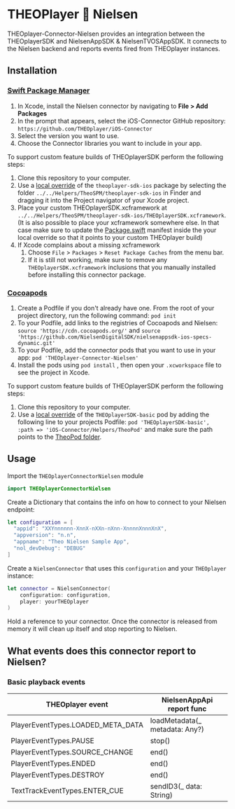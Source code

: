 # THEOPlayer 🤝 Nielsen

THEOplayer-Connector-Nielsen provides an integration between the THEOplayerSDK and NielsenAppSDK & NielsenTVOSAppSDK. It connects to the Nielsen backend and reports events fired from THEOplayer instances.

## Installation

### [Swift Package Manager](https://swift.org/package-manager/)

1. In Xcode, install the Nielsen connector by navigating to **File > Add Packages**
2. In the prompt that appears, select the iOS-Connector GitHub repository: `https://github.com/THEOplayer/iOS-Connector`
3. Select the version you want to use.
4. Choose the Connector libraries you want to include in your app.

To support custom feature builds of THEOplayerSDK perform the following steps:

1. Clone this repository to your computer.
2. Use a [local override](https://developer.apple.com/documentation/xcode/editing-a-package-dependency-as-a-local-package) of the `theoplayer-sdk-ios` package by selecting the folder `../../Helpers/TheoSPM/theoplayer-sdk-ios` in Finder and dragging it into the Project navigator of your Xcode project.
3. Place your custom THEOplayerSDK.xcframework at `../../Helpers/TheoSPM/theoplayer-sdk-ios/THEOplayerSDK.xcframework`. (It is also possible to place your xcframework somewhere else. In that case make sure to update the [Package.swift](../../Helpers/TheoSPM/theoplayer-sdk-ios/Package.swift) manifest inside the your local override so that it points to your custom THEOplayer build)
4. If Xcode complains about a missing xcframework
   1. Choose `File` > `Packages` > `Reset Package Caches` from the menu bar.
   2. If it is still not working, make sure to remove any `THEOplayerSDK.xcframework` inclusions that you manually installed before installing this connector package.

### [Cocoapods](https://guides.cocoapods.org/using/getting-started.html#getting-started)

1. Create a Podfile if you don't already have one. From the root of your project directory, run the following command: `pod init`
2. To your Podfile, add links to the registries of Cocoapods and Nielsen: `source 'https://cdn.cocoapods.org/'` and `source 'https://github.com/NielsenDigitalSDK/nielsenappsdk-ios-specs-dynamic.git'`
3. To your Podfile, add the connector pods that you want to use in your app: `pod 'THEOplayer-Connector-Nielsen'`
4. Install the pods using `pod install` , then open your `.xcworkspace` file to see the project in Xcode.

To support custom feature builds of THEOplayerSDK perform the following steps:

1. Clone this repository to your computer.
2. Use a [local override](https://guides.cocoapods.org/using/the-podfile.html#using-the-files-from-a-folder-local-to-the-machine) of the `THEOplayerSDK-basic` pod by adding the following line to your projects Podfile: `pod 'THEOplayerSDK-basic', :path => 'iOS-Connector/Helpers/TheoPod'` and make sure the path points to the [TheoPod folder](../../Helpers/TheoPod).

## Usage

Import the `THEOplayerConnectorNielsen` module

```swift
import THEOplayerConnectorNielsen
```

Create a Dictionary that contains the info on how to connect to your Nielsen endpoint:

```swift
let configuration = [
  "appid": "XXYnnnnnn-XnnX-nXXn-nXnn-XnnnnXnnnXnX",
  "appversion": "n.n",
  "appname": "Theo Nielsen Sample App",
  "nol_devDebug": "DEBUG"
]
```

Create a `NielsenConnector` that uses this `configuration` and your `THEOplayer` instance:

```swift
let connector = NielsenConnector(
    configuration: configuration,
    player: yourTHEOplayer
)
```

Hold a reference to your connector. Once the connector is released from memory it will clean up itself and stop reporting to Nielsen.

## What events does this connector report to Nielsen?

### Basic playback events

| THEOplayer event                  | NielsenAppApi report func      |
| --------------------------------- | ------------------------------ |
| PlayerEventTypes.LOADED_META_DATA | loadMetadata(_ metadata: Any?) |
| PlayerEventTypes.PAUSE            | stop()                         |
| PlayerEventTypes.SOURCE_CHANGE    | end()                          |
| PlayerEventTypes.ENDED            | end()                          |
| PlayerEventTypes.DESTROY          | end()                          |
| TextTrackEventTypes.ENTER_CUE     | sendID3(_ data: String)        |
